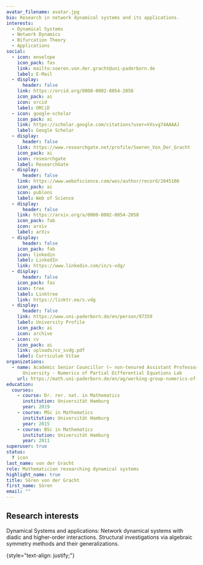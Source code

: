 ```yaml
---
avatar_filename: avatar.jpg
bio: Research in network dynamical systems and its applications.
interests:
  - Dynamical Systems
  - Network Dynamics
  - Bifurcation Theory
  - Applications
social:
  - icon: envelope
    icon_pack: fas
    link: mailto:soeren.von.der.gracht@uni-paderborn.de
    label: E-Mail
  - display:
      header: false
    link: https://orcid.org/0000-0002-8054-2058
    icon_pack: ai
    icon: orcid
    label: ORCiD
  - icon: google-scholar
    icon_pack: ai
    link: https://scholar.google.com/citations?user=VXsvg74AAAAJ
    label: Google Scholar
  - display:
      header: false
    link: https://www.researchgate.net/profile/Soeren_Von_Der_Gracht
    icon_pack: ai
    icon: researchgate
    label: ResearchGate
  - display:
      header: false
    link: https://www.webofscience.com/wos/author/record/2045106
    icon_pack: ai
    icon: publons
    label: Web of Science
  - display:
      header: false
    link: https://arxiv.org/a/0000-0002-8054-2058
    icon_pack: fab
    icon: arxiv
    label: arXiv
  - display:
      header: false
    icon_pack: fab
    icon: linkedin
    label: LinkedIn
    link: https://www.linkedin.com/in/s-vdg/
  - display:
      header: false
    icon_pack: fas
    icon: tree
    label: Linktree
    link: https://linktr.ee/s.vdg
  - display:
      header: false
    link: https://www.uni-paderborn.de/en/person/97359
    label: University Profile
    icon_pack: ai
    icon: archive
  - icon: cv
    icon_pack: ai
    link: uploads/cv_svdg.pdf
    label: Curriculum Vitae
organizations:
  - name: Academic Senior Councillor (~ non-tenured Assistant Professor) - Paderborn
      University - Numerics of Partial Differential Equations Lab
    url: https://math.uni-paderborn.de/en/ag/working-group-numerics-of-partial-differential-equations
education:
  courses:
    - course: Dr. rer. nat. in Mathematics
      institution: Universität Hamburg
      year: 2019
    - course: MSc in Mathematics
      institution: Universität Hamburg
      year: 2015
    - course: BSc in Mathematics
      institution: Universität Hamburg
      year: 2011
superuser: true
status:
  ? icon
last_name: von der Gracht
role: Mathematician researching dynamical systems
highlight_name: true
title: Sören von der Gracht
first_name: Sören
email: ""
---
```

## Research interests

Dynamical Systems and applications: Network dynamical systems with diadic and higher-order interactions. Structural investigations via algebraic symmetry methods and their generalizations.


{style="text-align: justify;"}
